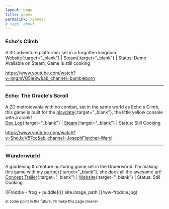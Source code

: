 ```yaml
---
layout: page
title: games
permalink: /games/
# tags: about
---
```


### Echo's Climb
A 3D adventure platformer set in a forgotten kingdom.<br>
[Website](https://echosclimb.com/){:target="_blank"}
| [Steam](https://store.steampowered.com/app/1986400/Echos_Climb/){:target="_blank"}
| Status: Demo Available on Steam, Game is still cooking

https://www.youtube.com/watch?v=ImgmVG5je8w&ab_channel=bumbleborn

---

### Echo: The Oracle's Scroll
A 2D metroidvania with no combat, set in the same world as Echo's Climb, this game is built for the [playdate](https://play.date/){:target="_blank"}, the little yellow console with a crank!<br>
[Dev Log](https://devforum.play.date/t/echo-a-platformer-metroidvania/12412){:target="_blank"}
| [Steam](https://store.steampowered.com/app/1986400/Echos_Climb/){:target="_blank"}
| Status: Still Cooking

https://www.youtube.com/watch?v=ShoJxjV57cc&ab_channel=JosephFletcher-Ward

---

### Wunderwurld
A gardening & creature nurturing game set in the Underworld. I'm making this game with my [partner](https://twitter.com/eelizabethhCA){:target="_blank"}, she does all the awesome art!<br>
[Concept Trailer](https://www.tiktok.com/@bumbleborn/video/7161588678953880837){:target="_blank"}
| [Website](https://playwunderwurld.com/){:target="_blank"}
| Status: Still Cooking

![Froddle - frog + puddle]({{ site.image_path }}/ww-froddle.jpg)


<small>at some point in the future, I'll make this page cleaner</small>